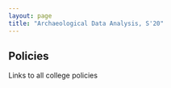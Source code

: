 ```yaml
---
layout: page
title: "Archaeological Data Analysis, S'20"
---
```



## Policies

Links to all college policies
